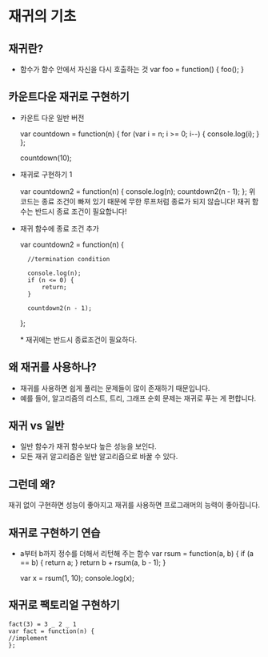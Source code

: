 # 재귀의 기초

## 재귀란?

- 함수가 함수 안에서 자신을 다시 호출하는 것
  var foo = function() {
  foo();
  }

## 카운트다운 재귀로 구현하기

- 카운트 다운 일반 버전

  var countdown = function(n) {
  for (var i = n; i >= 0; i--) {
  console.log(i);
  }
  };

  countdown(10);

- 재귀로 구현하기 1

  var countdown2 = function(n) {
  console.log(n);
  countdown2(n - 1);
  };
  위 코드는 종료 조건이 빠져 있기 때문에 무한 루프처럼 종료가 되지 않습니다!
  재귀 함수는 반드시 종료 조건이 필요합니다!

- 재귀 함수에 종료 조건 추가

  var countdown2 = function(n) {

        //termination condition

        console.log(n);
        if (n <= 0) {
            return;
        }

        countdown2(n - 1);

  };

  \* 재귀에는 반드시 종료조건이 필요하다.

## 왜 재귀를 사용하나?

- 재귀를 사용하면 쉽게 풀리는 문제들이 많이 존재하기 때문입니다.
- 예를 들어, 알고리즘의 리스트, 트리, 그래프 순회 문제는 재귀로 푸는 게 편합니다.

## 재귀 vs 일반

- 일반 함수가 재귀 함수보다 높은 성능을 보인다.
- 모든 재귀 알고리즘은 일반 알고리즘으로 바꿀 수 있다.

## 그런데 왜?

재귀 없이 구현하면 성능이 좋아지고 재귀를 사용하면 프로그래머의 능력이 좋아집니다.

## 재귀로 구현하기 연습

- a부터 b까지 정수를 더해서 리턴해 주는 함수
  var rsum = function(a, b) {
  if (a == b) {
  return a;
  }
  return b + rsum(a, b - 1);
  }

  var x = rsum(1, 10);
  console.log(x);

## 재귀로 팩토리얼 구현하기

    fact(3) = 3 _ 2 _ 1
    var fact = function(n) {
    //implement
    };
